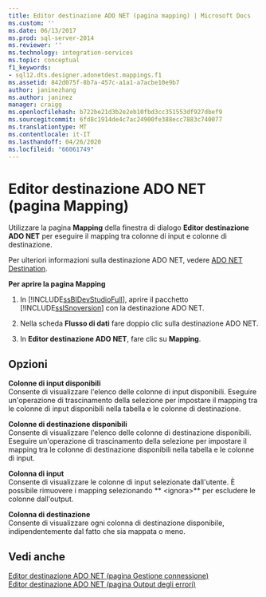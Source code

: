 ```yaml
---
title: Editor destinazione ADO NET (pagina mapping) | Microsoft Docs
ms.custom: ''
ms.date: 06/13/2017
ms.prod: sql-server-2014
ms.reviewer: ''
ms.technology: integration-services
ms.topic: conceptual
f1_keywords:
- sql12.dts.designer.adonetdest.mappings.f1
ms.assetid: 842d075f-8b7a-457c-a1a1-a7acbe10e9b7
author: janinezhang
ms.author: janinez
manager: craigg
ms.openlocfilehash: b722be21d3b2e2eb10fbd3cc351553df927dbef9
ms.sourcegitcommit: 6fd8c1914de4c7ac24900fe388ecc7883c740077
ms.translationtype: MT
ms.contentlocale: it-IT
ms.lasthandoff: 04/26/2020
ms.locfileid: "66061749"
---
```

# <a name="ado-net-destination-editor-mappings-page"></a>Editor destinazione ADO NET (pagina Mapping)
  Utilizzare la pagina **Mapping** della finestra di dialogo **Editor destinazione ADO NET** per eseguire il mapping tra colonne di input e colonne di destinazione.  
  
 Per ulteriori informazioni sulla destinazione ADO NET, vedere [ADO NET Destination](data-flow/ado-net-destination.md).  
  
 **Per aprire la pagina Mapping**  
  
1.  In [!INCLUDE[ssBIDevStudioFull](../includes/ssbidevstudiofull-md.md)], aprire il pacchetto [!INCLUDE[ssISnoversion](../includes/ssisnoversion-md.md)] con la destinazione ADO NET.  
  
2.  Nella scheda **Flusso di dati** fare doppio clic sulla destinazione ADO NET.  
  
3.  In **Editor destinazione ADO NET**, fare clic su **Mapping**.  
  
## <a name="options"></a>Opzioni  
 **Colonne di input disponibili**  
 Consente di visualizzare l'elenco delle colonne di input disponibili. Eseguire un'operazione di trascinamento della selezione per impostare il mapping tra le colonne di input disponibili nella tabella e le colonne di destinazione.  
  
 **Colonne di destinazione disponibili**  
 Consente di visualizzare l'elenco delle colonne di destinazione disponibili. Eseguire un'operazione di trascinamento della selezione per impostare il mapping tra le colonne di destinazione disponibili nella tabella e le colonne di input.  
  
 **Colonna di input**  
 Consente di visualizzare le colonne di input selezionate dall'utente. È possibile rimuovere i mapping selezionando ** \<ignora>** per escludere le colonne dall'output.  
  
 **Colonna di destinazione**  
 Consente di visualizzare ogni colonna di destinazione disponibile, indipendentemente dal fatto che sia mappata o meno.  
  
## <a name="see-also"></a>Vedi anche  
 [Editor destinazione ADO NET &#40;pagina Gestione connessione&#41;](../../2014/integration-services/ado-net-destination-editor-connection-manager-page.md)   
 [Editor destinazione ADO NET &#40;pagina Output degli errori&#41;](../../2014/integration-services/ado-net-destination-editor-error-output-page.md)  
  
  
